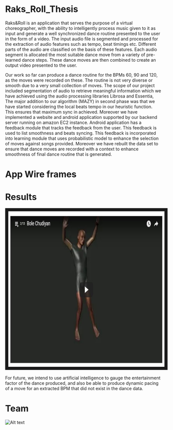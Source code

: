 # Raks_Roll_Thesis
Raks&amp;Roll is an application that serves the purpose of a virtual choreographer, with the ability to intelligently process music given to it as input and generate a well synchronized dance routine presented to the user in the form of a video.
The input audio file is segmented and processed for the extraction of audio features such as tempo, beat timings etc. Different parts of the audio are classified on the basis of these features. Each audio segment is allocated the most suitable dance move from a variety of pre- learned dance steps. These dance moves are then combined to create an output video presented to the user.

Our work so far can produce a dance routine for the BPMs 60, 90 and 120, as the moves were recorded on these. The routine is not very diverse or smooth due to a very small collection of moves. The scope of our project included segmentation of audio to retrieve meaningful information which we have achieved using the audio processing libraries Librosa and Essentia, The major addition to our algorithm (MAZY) in second phase was that we have started considering the local beats tempo in our heuristic function. This ensures that maximum sync in achieved. Moreover we have implemented a website and android application supported by our backend server running on amazon EC2 instance. Android application has a feedback module that tracks the feedback from the user. This feedback is used to list smoothness and beats syncing. This feedback is incorporated into learning module that uses probabilistic model to enhance the selection of moves against songs provided. Moreover we have rebuilt the data set to ensure that dance moves are recorded with a context to enhance smoothness of final dance routine that is generated.

# App Wire frames




# Results
<a href="https://www.youtube.com/watch?v=OBTSdGEk0Ng&list=PLoWPKdTHNZ9Te62Lz87CRk80YwV_Eu0Om
" target="_blank"><img src="https://github.com/Yahyaali1/Raks_Roll_Thesis/blob/master/sampleImage.JPG" 
alt="Click to watch the results" width="540" height="500" border="10" /></a>



For future, we intend to use artificial intelligence to gauge the entertainment factor of the dance produced, and also be able to produce dynamic pacing of a move for an extracted BPM that did not exist in the dance data.

# Team
![Alt text](https://media.licdn.com/dms/image/C5112AQF9uUl4DB2nFA/article-inline_image-shrink_1500_2232/0?e=1541030400&v=beta&t=fXIEgoWf4ep313kpK0G02vVcLNcdQqbhHIyJWVXkAro)




